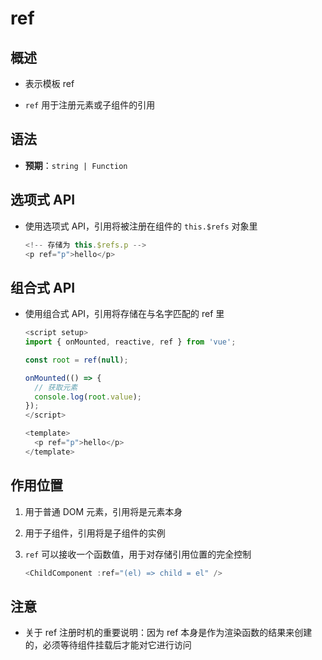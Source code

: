 # ref

## 概述

- 表示模板 ref

- `ref` 用于注册元素或子组件的引用

## 语法

- **预期**：`string | Function`

## 选项式 API

- 使用选项式 API，引用将被注册在组件的 `this.$refs` 对象里

    ```js
    <!-- 存储为 this.$refs.p -->
    <p ref="p">hello</p>
    ```

## 组合式 API

- 使用组合式 API，引用将存储在与名字匹配的 ref 里

    ```ts
    <script setup>
    import { onMounted, reactive, ref } from 'vue';

    const root = ref(null);

    onMounted(() => {
      // 获取元素
      console.log(root.value);
    });
    </script>

    <template>
      <p ref="p">hello</p>
    </template>
    ```

## 作用位置

1. 用于普通 DOM 元素，引用将是元素本身

2. 用于子组件，引用将是子组件的实例

3. `ref` 可以接收一个函数值，用于对存储引用位置的完全控制

    ```ts
    <ChildComponent :ref="(el) => child = el" />
    ```

## 注意

- 关于 ref 注册时机的重要说明：因为 ref 本身是作为渲染函数的结果来创建的，必须等待组件挂载后才能对它进行访问
